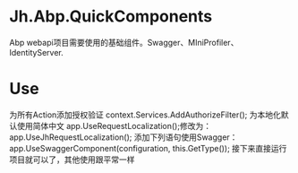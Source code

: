 # Jh.Abp.QuickComponents
Abp webapi项目需要使用的基础组件。Swagger、MIniProfiler、IdentityServer.

# Use
为所有Action添加授权验证
context.Services.AddAuthorizeFilter();
为本地化默认使用简体中文
app.UseRequestLocalization();修改为：app.UseJhRequestLocalization();
添加下列语句使用Swagger：app.UseSwaggerComponent(configuration, this.GetType()); 
接下来直接运行项目就可以了，其他使用跟平常一样
